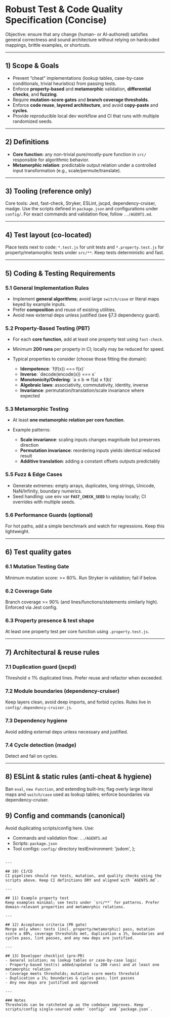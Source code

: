 # Robust Test & Code Quality Specification (Concise)

Objective: ensure that any change (human- or AI-authored) satisfies general correctness and sound architecture without relying on hardcoded mappings, brittle examples, or shortcuts.

---

## 1) Scope & Goals

* Prevent “cheat” implementations (lookup tables, case-by-case conditionals, trivial heuristics) from passing tests.
* Enforce **property-based** and **metamorphic** validation, **differential checks**, and **fuzzing**.
* Require **mutation-score gates** and **branch coverage thresholds**.
* Enforce **code reuse**, **layered architecture**, and avoid **copy-paste** and **cycles**.
* Provide reproducible local dev workflow and CI that runs with multiple randomized seeds.

---

## 2) Definitions

* **Core function**: any non-trivial pure/mostly-pure function in `src/` responsible for algorithmic behavior.
* **Metamorphic relation**: predictable output relation under a controlled input transformation (e.g., scale/permute/translate).

---

## 3) Tooling (reference only)

Core tools: Jest, fast-check, Stryker, ESLint, jscpd, dependency-cruiser, madge. Use the scripts defined in `package.json` and configurations under `config/`. For exact commands and validation flow, follow `../AGENTS.md`.

---

## 4) Test layout (co-located)
Place tests next to code: `*.test.js` for unit tests and `*.property.test.js` for property/metamorphic tests under `src/**`. Keep tests deterministic and fast.

---

## 5) Coding & Testing Requirements

### 5.1 General Implementation Rules

* Implement **general algorithms**; avoid large `switch/case` or literal maps keyed by example inputs.
* Prefer **composition** and reuse of existing utilities.
* Avoid new external deps unless justified (see §7.3 dependency guard).

### 5.2 Property‑Based Testing (PBT)

* For each **core function**, add at least one property test using `fast-check`.
* Minimum **200 runs** per property in CI; locally may be reduced for speed.
* Typical properties to consider (choose those fitting the domain):

  * **Idempotence**: \`f(f(x)) === f(x)\`
  * **Inverse**: \`decode(encode(x)) === x\`
  * **Monotonicity/Ordering**: \`a ≤ b ⇒ f(a) ≤ f(b)\`
  * **Algebraic laws**: associativity, commutativity, identity, inverse
  * **Invariance**: permutation/translation/scale invariance where expected

### 5.3 Metamorphic Testing

* At least **one metamorphic relation per core function**.
* Example patterns:

  * **Scale invariance**: scaling inputs changes magnitude but preserves direction
  * **Permutation invariance**: reordering inputs yields identical reduced result
  * **Additive translation**: adding a constant offsets outputs predictably

### 5.5 Fuzz & Edge Cases

* Generate extremes: empty arrays, duplicates, long strings, Unicode, NaN/Infinity, boundary numerics.
* Seed handling: use env var **`FAST_CHECK_SEED`** to replay locally; CI overrides with multiple seeds.

### 5.6 Performance Guards (optional)
For hot paths, add a simple benchmark and watch for regressions. Keep this lightweight.

---

## 6) Test quality gates

### 6.1 Mutation Testing Gate
Minimum mutation score: >= 80%. Run Stryker in validation; fail if below.

### 6.2 Coverage Gate
Branch coverage >= 90% (and lines/functions/statements similarly high). Enforced via Jest config.

### 6.3 Property presence & test shape
At least one property test per core function using `.property.test.js`.

---

## 7) Architectural & reuse rules

### 7.1 Duplication guard (jscpd)
Threshold ≤ 1% duplicated lines. Prefer reuse and refactor when exceeded.

### 7.2 Module boundaries (dependency-cruiser)
Keep layers clean, avoid deep imports, and forbid cycles. Rules live in `config/.dependency-cruiser.js`.

### 7.3 Dependency hygiene
Avoid adding external deps unless necessary and justified.

### 7.4 Cycle detection (madge)
Detect and fail on cycles.

---

## 8) ESLint & static rules (anti-cheat & hygiene)
Ban `eval`, `new Function`, and extending built-ins; flag overly large literal maps and `switch/case` used as lookup tables; enforce boundaries via dependency-cruiser.
## 9) Config and commands (canonical)
Avoid duplicating scripts/config here. Use:
- Commands and validation flow: `../AGENTS.md`
- Scripts: `package.json`
- Tool configs: `config/` directory
  testEnvironment: 'jsdom',
};
```

---

## 10) CI/CD
CI pipelines should run tests, mutation, and quality checks using the scripts above. Keep CI definitions DRY and aligned with `AGENTS.md`.

---

## 11) Example property test
Keep examples minimal; see tests under `src/**` for patterns. Prefer domain-relevant properties and metamorphic relations.

---

## 12) Acceptance criteria (PR gate)
Merge only when: tests (incl. property/metamorphic) pass, mutation score ≥ 80%, coverage thresholds met, duplication ≤ 1%, boundaries and cycles pass, lint passes, and any new deps are justified.

---

## 13) Developer checklist (pre-PR)
- General solution; no lookup tables or case-by-case logic
- Property-based test(s) added/updated (≥ 200 runs) and at least one metamorphic relation
- Coverage meets thresholds; mutation score meets threshold
- Duplication ≤ 1%; boundaries & cycles pass; lint passes
- Any new deps are justified and approved

---

### Notes
Thresholds can be ratcheted up as the codebase improves. Keep scripts/config single-sourced under `config/` and `package.json`.
